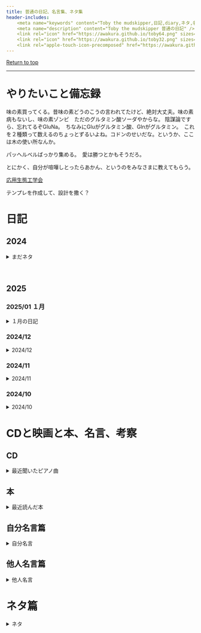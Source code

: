 ```yaml
---
title: 普通の日記、名言集、ネタ集
header-includes:
	<meta name="keywords" content="Toby the mudskipper,日記,diary,ネタ,名言集" />
	<meta name="description" content="Toby the mudskipper 普通の日記" />
	<link rel="icon" href="https://awakura.github.io/toby64.png" sizes="64x64" type="image/png" /> 
	<link rel="icon" href="https://awakura.github.io/toby32.png" sizes="32x32" type="image/png" />  
	<link rel="apple-touch-icon-precomposed" href="https://awakura.github.io/toby150.png" />
---
```


[Return to top](https://awakura.github.io/)

___

# やりたいこと備忘録

味の素買ってくる。昔味の素どうのこうの言われてたけど、絶対大丈夫。味の素病もないし、味の素ゾンビ　ただのグルタミン酸ソーダやからな。
陰謀論ですら、忘れてるぞGluNa。　ちなみにGluがグルタミン酸、Glnがグルタミン。　これを２種類って数えるのちょっとずるいよね。コドンのせいだな。というか、ここは木の使い所なんか。

パッヘルベルばっかり集める。　愛は勝つとかもそうだろ。

とにかく、自分が喧嘩しとったらあかん、というのをみなさまに教えてもらう。


[応用生態工学会](https://www.ecesj.com/index.html)

テンプレを作成して、設計を撒く？



# 日記

## 2024

<details>
<summary>まだネタ</summary>
<pre>
僕が知ってる曲で、一番マニアックな推しは、サイゴン陥落を祝う歌やな！　国鉄でサイゴン着く前に車内でかかる曲。　要所要所の分数コードが結構ハマる。　https://youtu.be/oX4z42aNVTM?t=213 


上位捕食者は飼いやすい説

キムワイプ買ってみた。そこらへんのホームセンターで売っててびっくりした

味の素買いたい

AdobePremier


「糖質ゼロの次は、罪悪感がゼロの酒、を作ると儲かるきっと」
飲むと罪悪感はゼロになるので、飲む前、シラフの時の罪悪感ね。

ひっさびさにカキフライ家で作ったら、天地ひっくり返るくらい美味かった。　生牡蠣よりも、ちょっとだけ熱を入れた牡蠣が一番うまい派を信奉しています。　異論は認める。　でも、ある日生牡蠣派の奉行に呼び出されても、カキフライ踏み絵は出来ない。
突然、牛ユッケ禁止的な、お節介な法律が出来ても、　隠れカキシタンとして生きていきます。


この最近よく立ってる変な吊り橋なんなんだろうと思ったら、

Prestressed Concrete っていう、コンクリートに引っ張り応力をかけて強度を増して軽量にするための紐であって、支えていうわけではないらしい。紛らわしい。
なんていうんだっけ、エグゾーストブリッジ？エクスターナルブリッジ？
エターナルブリッジ？エクスガリバーブリッジ？　ほんまに思い出せん。

エクストラドーズド橋か。　なんか、やばい薬打ってそうな名前っすね。
ラーメン橋より物議を醸しそう。ラーメン橋は、主桁・橋脚・橋台が一体となっている橋らしいです。ラーメンは、ドイツ語で骨組みを意味するらしい。日本では豚骨を意味するから†似たようなものか。（魚の骨、鶏ガラんの場合もあり）


まあこんな平たい貼り方、吊り橋で実現しようとすると、角度的に応力がかかりすぎて無理っすよね。

<img src="https://commons.wikimedia.org/wiki/File:Tokunoyamahattoku_Bridge-1.jpg#/media/%E3%83%95%E3%82%A1%E3%82%A4%E3%83%AB:Tokunoyamahattoku_Bridge-1.jpg">

吊り橋は基本鋼鉄らしい。


紛らわしいタコの話


バランス、ファイバー、

新米うま過ぎ、味つき過ぎ。
そして、こんな素朴な味がどうして月を経るごとに劣化するのか、この時ばかりは時の過ぎゆくを恨む

新米や　なんで３月後　普通米
しづごころなく　味の散るらむ

いつまでも新米にしておく方法ないのか
それから後から新米になる品種ないのか

この時ばかりは時の過ぎゆくを恨む



嬉しい気持ちを何にするか。

放課後の音楽室みたいなのを作る。

曲目、練習中かどうか、次の完成度
みんなで何を目指すか

ページ作るか、人呼ぶか。
　ページ作るか　鍵アカウントでやるか。
　　どれオープンにするか。

とにかく止まったらあかんモードで練習する。

　当たりが出る、幸運を待っている気がするのですよ。
ピアニストたちですら、歴史的名演は、ガチャ確率の高いガチャ

酒飲むかいで弾く。

　伴奏にピアニカで行こうか


俺にはセンスがないので、
とりあえず作ってみて有識者に突っ込まれて品質を上げていくという、謎のプロセスが必要なのです。

すげー良いタイトルに惹かれて本を借りれば、見たことある表紙で、よくよく考えたら家にあることに気づくダメ人間。

○人口飽和：「人口支持力」（食糧資源を最大限に利用した場合の人口）は860～1000万と試算される（ハッサンの研究）→これをもとにすると、地球上の総人口は500万～800万と推計され、地球全体の陸地の１㎢あたりの平均人口密度は0.04～0.06人。狩猟採集民アボリジニの17世紀末の人口は30万人と推定され、人口支持力に近づいていたとされる（平均人口密度は0.04人）。つまり、狩猟採集民としての生活は人口飽和に直面していたと推測できる。（大塚2015：76-84）


アリウス派、カタリ派、アルビジョワ派、アタナシウス派

メロンソーダ

色、味、炭酸の三位一体
人工甘味料・

本物のメロンを使っているのは、異端。どっちかという、こっちがメロンを騙っているカタリ派（ニケーア公会議で異端）
だが、我々メロンソーダ教は、この騙り派を正統とする。

紫のメロンソーダは、異端とされた。
　公会議
世界各地のメロンソーダを認定していく。


レーザー美容整形

みかんを箱で買ったん初めてや。大人の階段一歩登った。
慌てて、みんなでそこの方のブヨブヨになってるのを食べて、今のところ一つも損失は出ていない。
ありがとう鹿島市。
干潟交流館も大好きだ。



秋田の酒　出羽鶴　飲んだ。　そうか、秋田やから出羽鶴か。
最上でかすぎ、出羽デカすぎ。メルカトル図法のせい？実は沖縄より小さい？

白河の　清き流れに　魚住まず　濁れる田沼　今は恋しき

山梨県の長崎知事

フランスのオランド大統領

海外対応部署で、全員英語バリバリ分かる人たちでカラオケ行くなら英語で歌っても浮かない仮説。違うん？そういう問題じゃない？
ピンク・フロイド歌っても、はみごにならない部署に行きたい。
マネーッ！

フランスのカラオケで日本語の歌を歌ったら白けるん？

刺胞細胞がエリアとか塩分によって育ち方違うんですかね。日本海側で刺されると後クラゲ？は３０年たっても赤い点がくっきり残ってます。数十分めちゃ痛くて、陸地に上がってました。対して、太平洋岸で刺されても、「うわ痛ってー」くらいで済んでしまいます。大平洋恵まれてるなーとよく感じます。

これ本当そうなんですけど、子供の頃日本海側で刺されたクラゲ？は３０年たっても赤い点がくっきり残ってます。数十分めちゃ痛くて、陸地に上がってました。対して、太平洋岸で刺されても、「うわ痛ってー」くらいで済んでしまいます。大平洋恵まれてるなーとよく感じます


ウクライナで戦争しているし、
戦車の本借りてみた。

電子誰何（味方識別システム）

フランスの最新鋭戦車が「ルクレール」っていう名前らしいけど、伝わってくる鍋感がすごい。
・戦術核兵器って、米ソ軍の核軍縮協定では威力の大小は考慮しないそうだ。射程５００km以下なら戦術核兵器らしい。
　戦術っていうくらいだから、威力は小さいんだと思ってた。
・劣化ウランの比重は、鉄の２.５倍、鉛の１.７倍らしい。劣化ウラン弾による健康被害が、湾岸戦争症候群と言って疑われているらしい。
・戦車の弾は高いらしい。国防費で恵まれた米軍ですら、訓練でバカスカ消費できるほど安くないらしく、砲手が復唱で「うて、ドーン！」などと叫んで空砲すら使わんらしい。ちょっと稲中っぽい。
・戦車もオートマらしい。　原付みたいなCVTや、DCT（二重クラッチ変則）が使われているそうだ。
・１Cd　１カンデラ　は蝋燭一本分の光らしい。家だと３２０とかだから、贅沢な時代
・SWE女性の平均身長１６８cm



国立天文台

湖は国有地？海岸と同じく？
と思って調べてみたら、結構難しかった。　本栖湖とか、一部所属不明を除けば、都道府県・市のものだったりすることがほとんどで、
意外と国有ではないそうだ。ただ、大きな湖について、個人所有はほとんどない模様。

https://cdn-ak.f.st-hatena.com/images/fotolife/a/awaq/20241209/20241209001726.png

https://www.mlit.go.jp/common/001205419.pdf
P.4 表0−2に、所属不明、所属未定の場所が列挙していて
風蓮湖　サロベツ湖


ピアノの椅子

ハイパーインフレネタ
グアテマラ

Nuro ２０２５・2/21なの？

ワークマンつなぎ

サンライズの座席の向き

11−１８


ルフトハンザ名前カッコよすぎ問題




大名に武士として登用されるレベル

２次元ポケットしか持ってないので、整理できない。

トビハゼ、泥干潟がないと生きられない可哀想。
って思ってたけど、トビハゼからしたら人間の方が「あいつら陸地がないと生きられない可哀想。俺たちは陸でも海でも大丈夫やけど」
と思っているかもしれない。
シアノバクテリアからすると、酸素がないと生きられない奴ら、とばかにされているのかもしれない。

人のこと可哀想って心配するのか、なんて言うのも

本当にどう対応するか


哀れみのようなもの、っていうのは本当におせっかいなのかもしれない。



三途の川をAcheronって訳した人すごい。　ステュクス側　冥界の老渡し守カロンが漕ぐ船に乗って死者の魂が　Hades



生成AI




「2度焼いたパン」の意味を持つビスケットを、もっと水分を減らしたりして保存に適した形に作り上げたものを「乾パン」つまり乾いたパンという名前にしたようです。

その後、糖分を補う目的で白い金米糖をカンパンと一緒に入れ、シベリアの極寒地でテストを行ないましたが、白い金米糖は氷を連想するということで不評を買いました。そこで、白を除き、黄、青、ピンク、紫、緑の５色の金米糖を採用しテストした結果、大好評を得たのです。
岡本かの子は新聞にこの試みを絶賛した随筆を載せています。

乾飯とかも、考えたやつ偉大やよな。
わざわざ炊いて柔らかくしたのに、それをまた乾燥させようだなんて、


「オイルフィルター交換は男の娯楽」
確かに、と思った。
器具だけ借りれたりしねえかなあ。いい六角が無さそう。
交換面倒くせえと思ってたら、
子供の保険証をマイナンバーカードに切り替えるのは地獄なのに、オイルフィルター交換が楽しいのなんで。

逆に、

マイナンバーカードの造らされている感を娯楽にできる人が最強。
　作って送ってこいや。なんで俺が行かなあかんねん。全員に配るんやろ？　同意なんていらんやろ？

子供があれ変えていた

フィルター交換

Hello Sofmap Worldをどこまで結婚式の曲みたいにピアノアレンジできるか


毎年思うのですが、日記書いてないと、何やったか思い出せない。そして日記を書いても、ハイライトしてないと、後で読み返す時間がない。　ビデオは撮る暇あっても見る暇なし！

リマインダー整理してた。
隠れキリシタンの里、　ザビエルの　神戸にあるらしい。
ラッコ見れた。めちゃ可愛い。５時間くらいいた気がする。ショーを見るため。
ぐるぐる回ればいい。

キューピー３分間クッキング、放送時間１０分やんけ
説明なげえな、と思って　ゼッテー３分じゃないな、と
美味そうだったのでしばらく見てたんやけど、

みんないつか滅ぶ運命を感じて寂しいから、目の前のことにこだわろうとしているのかもしれない。


干支は中国内陸部で発明されたんだろうな。
魚でてこねぇしな。
それか、作ろうとした人の「魚つっても内陸部の人わかんねえだろうしなあ」という優しさ？

Emacsの自動保存ファイルの#のせいで、Jenkinsが止まっているのを判明。
最近IT素人なのに見つけられた自分を褒めてあげたい。


大学無償化の話があったけどさ、無償化して老人が押しかけて困るのは、人手が足りているとこだけやな。
理系であれば人足りない研究室がいっぱいあって、
そこにフリーの労働力きたら科学技術が
孫とかに「おじいちゃんはこんな事してるんやでー」と伝えて、理系志望微増とかに寄与するかもしれん。
高専の優秀な奴らに負けてられへんからな！
目分量で0.1mg測ってた時代が懐かしい。実験下手やったなー、僕。ノートも下手やった。

ヤマトカワゴカイすっげえ緑になってビビるよ。
もう、宇宙から侵略に来た度No.１だよ。


変なハゼ展
https://wakayamashimpo.co.jp/2024/06/20240619_125129.html
池辺浩子
和歌山県　環境学習アドバイザー
遠藤周太 葛西臨海水族園
トビハゼ保全施設連絡会

小林一三　は実業家の家に生まれたが、父親母親に死なれて若くして孤児になった。
あの時代、一番最初に核家族かに気づいた男
直系家族型じゃない
単身者の
　命令しない、　楽しくてトクさせたら自然にお客が来る。　お客様目線
　積み上げるシミュレーションじゃなくてゴールから作っている。

他kの魚も、どれくらい体表変わるんやろうか。

今年は、ミミズハゼ展

トビハゼ熱が結構上がって、
突然トビハゼサイトをGitHub上に作り始めた。
mdをあげると、Gennkins君が

ミミズハぜ展をやっている学生さんを見て、
また気分がもりあがった。
同定もすごい、
そもそも、本体自体が老眼ではもう見えない大きさだ。
どうやって捕まえているんだ。
それをカメラ尾鰭背鰭見て同定する。

マークシートに行いりょうよ　それで画像解析しようよ見やすいマークシートの時代。
　マークシートじゃなくていいんじゃない？　全部黒で塗りつぶされている？


日本だけすごい

あれはすごい。

ヨシノボリ展も、大変たくさん
真上から見ると限りなくSINEとかで遺伝距離を測ってみると、意外と


職場の後輩に、FC Switch設定できますよ、って自慢される夢からスタートしました。


ユビナガニホンヤドカリが、川の中でめちゃ元気だった。　めっちゃ、ホソウミニナいじめてるところだった。　東京とはいえ、10度だぞ

科学は、個人性を削ぎ落とした究極のゴシップだと思うんですよ。「１＋１は２らしいよ」
「敢えて虚数を定義すると、めっちゃ便利らしいよ」
「時々地面が揺れるのは、地球内でマントルが流動してるかららしいよ」
全てのゴシップは、一見嫉みに見えたとしても、大抵なんらか役に立つ。


CtrlとCAPS入れ替わったキーボードってどれも高い。そういやMACはCtrlが押しやすいとこについてるから、MAC用のやつ買えばいいやん！　って思ったら、なぜかMAC用外付けはWin兼用ばかりでCtrlは左下だわ、CmdとOptionは入れ替わってるわで死にそうになってます。

シマヘタナリと辻仁成がに過ぎている

50μmの海面ミクロ層で、水圏と分かれている。
ほとんどの生命は1000m、
海は結構どこまでも住んでいる。
太平洋は平均3940m、
大陸棚　傾斜角　0.5度、平均幅78km、　　そこから先は4度。
深海平原、平均約4000mが広がっている、全海洋底の76%を占めているらしい。

中央海嶺　全ての太洋に広がっている。数千メートル、地球上の８割の火山活動。
海山、　山腹山頂には懸濁物食の動物が密集し、深海底とも異なる特殊な生態系、生産性が高い。
　山頂部が平坦になったものをギヨーと呼ぶ。　侵食を受けた後沈降。

熱水噴出孔　200−400度、　高圧、塩分、重金属。
嫌気性の生物が生息。　海域差は、どこも
　光の届かないこの海底では
二酸化炭素から化学合成し、熱帯雨林にも匹敵するような生態系

海台　頂上が

海台　海底龍吉系。断層の沈降、　男装のちん
大和堆

海流、密度差
　深層流は秒速数mm、数cm、といった流れ　C14で測って、大体2000年かけて

日本の海流
　黒潮　2m/s　
　黒潮は南方の海水にはプランクトンが少なく水が澄んでいるため、入社した太陽光は海水に吸収され黒ずんで見える。

　日本うなぎだと、黒潮に乗って、日本沿岸までやってきたりする。

水圧
　深海魚の中には、高圧下でも収縮しない油を溜めているもの。タンパク質が変質し、働きにくい酵素があるので、特殊な酵素を使っていたりする

光
　日射の５０％は赤外線、表層数メートルまで届く。
　赤色光１０mで１％まで減衰。波長の長い順に吸収される。　　可視光、せいぜい届くのは150−２００m　150mで1%程度。青か緑。
１５０mは補償深度でもあるが、条件、懸濁物質の多寡などにより結構変わる。浮遊生物。
黒潮や熱帯はプランクトンが少ないらしい。　中緯度帯の方が多いらしい
　１mで、赤外線の９８％が吸収される。

水温
　海水が温まる要因。熱収支は、120kCal / cm2 年。
　地熱40k、破砕（波飛沫）4、海水中化学反応、　太陽のエネルギー

　陸地50度、−94度。　二酸化炭素どうするねん。　-78.46ど
　海水は、火山付近など特別な場所を除いて、アツいところでも30度　　今回それに近なった。　ー2度で氷に。
海洋全体のほとんどは4度より低い水　６００m以下。

中緯度で、２００mまでが、10−16度、低緯度で２００mまでが20度超程度

基本的に変温動物が多い、水温の低い極地の海などでは、生物の成長は遅く、繁殖頻度も少なく、寿命も長い。栄養塩も多いため、多くの藻類が生息している。
大気中20度で１lあたり210mlのサンドだが、海水には１リットルあたり5.4mlほどしか含まれていない。

塩分。　地球上の海水の平均塩分量は34.7パーミル　　パーミル、％とややこしすぎ。
　
あ

素敵な発想！　ただ、カニは年をとっても脱皮が必要で、脱皮時結構死ぬんです。多分結構大変なんだと思います。そういえば私自身も年をとって、チビTを着るのも脱ぐのも辛くなりました。　脱皮できる自信がないです、ははは！

寒冷地向けのウェットスーツってアザラシとかからヒントを得たんかな。
極地の4度の海で、自由に動き回ってられるアザラシまじですごい。

　　水の振動吸収が赤、　青が散乱されやすい。

多毛類　いると、めっちゃ水綺麗になる。


そういや、ヤクーツクくらい寒いと、二酸化炭素が液化して水溜まりになってんじゃないの、だとしたら（寒いけど）胸アツだなと思って調べ始めた。

二酸化炭素の沸点は−78度、
なんとなく−40度と覚えていたのは気のせいだったか

二酸化炭素の沸点は−78度、なぜか融点−57度と、融点の方が高い文献が散見されるので、相状態図見てみたら三重点が５.２気圧のところにあった。
通常の１気圧だと昇華するの忘れてた。昇華して液体にならないから、食べ物冷やすのに使ってるんだった。すっかり忘れてた。
しかし三重点が５.２気圧にあるとかすごいな。

水は０.００６気圧
酸素は、０.００１気圧
ネオンとアルゴンが０.４気圧と０.７気圧

He 1.4Kとからしい。どうやって冷やすんや。AKIRAばりに大変そう。

と思ったら、大阪市立大学がめちゃ（現　大阪公立大学）の解説が詳しかった。
すごい研究も強いらしい。
https://www.sci.osaka-cu.ac.jp/phys/ult/invitation/cryo/dr.html

1k物理減圧じゃなくて、磁場減少で温度下げるそうだ。
https://www.sci.osaka-cu.ac.jp/phys/ult/invitation/cryo/demag.html

お値段高いんだろうなあ、と思ってみたけど
５０M¥から１００M¥くらいらしい。意外と

https://www.aist.go.jp/aist_j/procure/supplyinfo/pub/detail/7YOQ5DVE
https://www.jetro.go.jp/gov_procurement/national/articles/246972/2022090100760061.html

市立大この先生の話
https://www.jstage.jst.go.jp/article/jcsj/54/5/54_392/_pdf

めちゃおもろい

・普通のおっさんぽかった
・「まだわかってない」と言うキーワードが連発
・飲み会で面白いアイデアが出てくる。


話がそれた。

南極の気象　1月の最低気温は−10度くらいらしい。ヤクーツクより20度も暖かい。想定違いだ。南極今は夏だもんな。こんな暖かいんだ。
最高気温4度らしい。　旭川よりあったかいんじゃないの？
https://www.data.jma.go.jp/antarctic/ant202301.html

亜硫酸ガスは

平成明朝体

ゼロイチ思考
　意味ある、意味ない
　　意味ない。
　　　努力しない、他人を馬鹿にしやすい。


蟹は脱皮時結構死ぬ。

生態学　ベーシックマスター　南 佳典／共編　オーム社

生態学の本見てたら思ったんですけど、
日本企業はやっぱ極相構成種が向いているのでそれを目指すべきだと思うんですよ。Climax Species。
遷移後期種とも言うらしいです。later species。
植物で言うなら隠樹、非常に明るい環境でもそれほど高い光合成速度を達成できない代わりに光補償点が低く、比較的暗い環境でも十分な光合成が行える。
もうちょっと広い用語で言うとK戦略種と言うらしい。
成長や繁殖が遅い代わりに長寿命で、手指の分散性は低いが、大きく、エネルギーの高い種子を生産する。

はやく暖かく
なんねーかなー

キャッツアイの演劇なるものがあって、高島礼子　６０　藤原のりか　５３　剛力彩芽　というキャスティング。
見に行った人　５０らしい。　年齢だけ見ると老老介護みたいになっているが、みんなスタイル維持してて凄かったらしい。


江戸川河川事務所の　トビハゼ保護活動
平成4年　トビハゼ護岸

https://www.ktr.mlit.go.jp/edogawa/edogawa00281.html

ペーパー

江戸川放水路トビハゼ人工干潟の１０年
http://library.jsce.or.jp/jsce/open/00011/2002/18-0007.pdf

柵瀬伸夫　　さくらい博士
金子謙一
坂本
海洋開発論文集

イソギンチャク飼ってみて一番衝撃的だったのは、結構彼らは移動すること。　別に幼生とかじゃなくて、成体が移動する。　歩いてきたヤドカリとかにくっついたりして移動するなど、結構移動が好き。


連れションは、防衛のためなんじゃない？

無理して、R戦略種になる必要はない。問題はITとか、全然K戦略種が育ってない分野やろうな。

Newtonn　

4600 Mya
4500 Mya
4000 Mya life cn
2700 Mya 7
2400-2200 Ozone
2100 Mya
700 Mya
600-500 Mya
250 Mya
120 Mya
66 Mya

コイ
イヌ・ウマ・ヒト　ヘモグロビンのアルファさアミノ酸配列の比較。八目鰻類はアルファ鎖とベータ鎖持ってないようだ。
「生物進化」を考えるる　木村資生

α鎖とβ鎖は分子時計的な考え方ができる。
コイと人は４００Mya
ワニとは３００Mya
ウマと１００Mya

１０００Mya　菌類、植物の分化
1000−900　多細胞生物関連の遺伝子が爆発的に誕生。
900　カイメン動物。　組織や機関がなさそう
540　カンブリア爆発。脊椎動物の祖先もこの時期位に誕生。
500　脊椎動物の爆手発的な誕生。

0.01 Mya マンモス絶滅

　「戦争」の終わらせ方　原田 敬一／著　新日本出版社

２つの大戦処理でも、言葉では「民族自決、無賠償、無併合」と言いつつ実際は信託統治等言葉を変えた植民地政策の継続や併合が続いた。美しい言葉を武器として譲歩を迫りつつ、自身の権益は昔ながらの確保を狙うので、欧米外交には気をつけなければいけない。ものづくりでもよく感じることがある。


似ているのに全然違うの不思議よね、遺伝子



5−7 Mya　人とチンパンジーの分岐


アールビバンはなんで、ラッセンとか天野さんとか、俺の好きなもんを食い荒らしていくんや。ファンがやりにくい。

石松先生

ミミズハぜ


人間の腸内細菌の重さ、2kg、40T個 = 4.0x10^13。 1gあたり 2.0 x10^10。
魚類の腸内細菌の重さは、10^9 - 10^11 cells / g。

https://www.jstage.jst.go.jp/article/aquaculturesci/70/4/70_305/_article/-char/ja

そういや藻類を食べる魚類がいるけど、β結合を分解できないやろうから、牛さんみたいに腸内細菌飼ってるんやろうか。
と調べたら、トビハゼの盟友我らがOxudercinae亜科に属す「ヨダレカケ」の論文がありました。
https://jambio.jp/topics-news/20220317_shimane/

腸内細菌をうまく利用して、藻類から効率よくエネルギーを得ているそうです。
ヨダレカケ草食なんですね。水中によくいるから、知らなかった。

腸内細菌、風呂とかでも移るから
https://www.jstage.jst.go.jp/article/aquaculturesci/70/4/70_305/_pdf/-char/ja


ピアニストは
ShowBizでもあって大変なんじゃなかろうか。
SNSの時代になって、チャンスが生まれると同時に自己責任になる。
スタンダードには余計なことが増えるし、異端児には、にっちにはチャンスが増える。
迎合的にならなければいけない。

うまい人いっぱいいるから見目麗しい人に
　本人もその戦略ならいいが、そうでない人もいるだろう。


ガサガサのプロフェッショナルがいっぱいいるから
　負けずにと　しんどい
　裾野を支える


15km/s 4.16m/s
42km/s 11.6m/s

10sec 0.7m/s2 0.1g

4.16m/s 8.6kJ
3.4m/s 5.8kJ
 2.8kW　３００V暗いらしいので１０A

１馬力７００W
リーフ１６０kw　200ps暗い？

プリウス



原子力　燃料費　1.5円　2.7円　ほぼほぼ国内技術で今賄えている。

石炭火力　8.5円
LNG火力 10.8円
風力　海外　12.1円中、原料費30%程度として３.六円
地熱　資本費　5.8円のうち、半分程度資材
一般水力　１０％暗い　0.8円
石油火力　21.7円
太陽光　17.9円


トビハゼやカニがずーっと妻妻しているのを見ると
　グルメ番組と、ローカル街歩きなの納得がいく


系統樹でもジャンプするトビハゼ

威嚇
　戦闘機が境界線飛んでやってくる
　あれは大事
こっち来ないでよー　という依頼なんだと思う。

引きこもっている理由
　やっぱ危ないからね。　妻妻しているか、隠れている

引きこもっているけど、たまにアウトドアをしたくなる理由
　カニー　引きこもってるのに、甲羅干しというか、どう見ても日光浴してる時があるのよね、
　きっとそれよね


2/1 Sat 1700- JAXA 打ち上げ
2/8 Sat エチゴビール
2/9 Sun 1330- オイカワ丸さん、葛西水族園　講演
2/15 Sat1300- 公開シンポジウム「動物科学の最前線：めくるめく多様性を科学する(3)」 Zoom
2/18 Tue 魚ビジネスEXPO 三田 札の辻


お菓子の絶滅危惧

応用生態工学会　新潟９月
魚類学会　海洋大　１１月

ほぼ毎日トビハゼ動画を作ってますので、よかったらご覧くださいませ。


EVの回生ブレーキの回収率ってどうなってるんやろうと思い調べてみました。
論文[通常走行状態における電気自動車の走行抵抗計測の評価](https://www.jstage.jst.go.jp/article/jsmetld/2016.25/0/2016.25_1125/_pdf)にあった下図参照すると、時速42kmからの減速の場合、時速15kmまでは回生しているようでした。
重量1tなので、時速42km時66kJ、15km時8.5kJ。回収したエネルギーが35kJくらいなので、53%回収でしょうか。　ちょうどエコカー24km/リットルに対しハイブリッド40km/l 40/24=1.6の0.6に相当していると言えるのかもしれません。
（回生されたエネルギーを、再度モーターにかけるときのエネルギー変換効率が入ってないですが）

<img src="https://pbs.twimg.com/media/GiMfVqjaoAAczyb?format=jpg&name=large">

会の名前、ピアノ同好会トビー

利用者カード　ない　

■利用者名　　　：ピアノ同好会トビー　様
■予約番号　　　：2024103192
■利用日　　　　：2025/02/02(日)
■利用時間　　　：13:00-17:00
■利用施設　　　：男女平等参画センター
■利用場所　　　：学習室Ａ

田町駅から歩いて10分くらいです。　港区男女平等参画センター　リーブラ
場所
https://www.minatolibra.jp/access/
（実は僕も、同じ建屋の港区役所はよくいくんですが、建物ががっちゃんこしてて、リーブラどこあるのかよくわかってないw）
リーブラ入って、２Fに上がれば、目指す学習室Aがあるはずです。

飲食は可、だけどゴミ箱なし。
飲酒及び酒気帯びは禁止


https://www.minatolibra.jp/access/





大体一緒くらいね。


3 6M 9G 12T


全く根拠はなくて予想なのですが、底生魚のように水底付近で泳ぐ魚ですと、胸ビレの軟条が開いて大きい羽のようになっていると、飛行機のように上下の移動がしやすくなって、より水底に近いところを安定して泳ぐこととができ、大きい魚から逃げやすい、というメリットがあると予想してます。


ピアノ練習会、下記日程で場所抑えました。
参加可能か1/10くらいまでに、調整さんにご連絡いただければと思います。

場所：男女共同参画センター　田町から歩いて10分くらい
ピアノ：アップライト　不明
日時：
　1/17 金曜日 1730-2130　
　2/2 日曜日 1300-1700

途中入り、途中抜け可能。もちろん雑談OK。中での飲酒不可の模様。
演奏する人30分 500円くらいで設定しようかなと思ってます。見る人無料。
日曜は軽くどっかでお茶でもしますか

1/18 よそのピアノ練習会見てこようかと思います。どんな運用してるのかなあ、と思って。

バイクが急に速度出なくなりました。ネットみたところ、オイルの入れ過ぎのようでしたので、シャンプー入れのポンプヘッドを使って、オイル過剰部を取り出したら、めちゃ調子が良くなりました。嬉し過ぎて、調子に乗ってほぼ全裸でレインボーブリッジを往復しました。寒かったです。


マングローブの構成種として挙げられた種が、メヒルギ、オヒルギ、ヤエヤマヒルギ、ヒルギダマシ、ヒルギモドキと、ヒルギだらけであった。
特に、ヒルギダマシとヒルギモドキ、の微妙なネーミングの違いが気になるべ。

カミオカンデみたいな。TRONみたいにこけてもいいんだ。iPSとかに初動でもっと金落として欲しかった。国民けしかけてS＆P買わすのは割と面白い試作

</pre>
</details>


　
## 2025


### 2025/01 １月
<details>
<summary>１月の日記</summary>
<pre>



1/2

家に一人なので、便所掃除をする。

1/1

ひっさびさにピアノ弾いたら、すごいぐわんぐわんいう音しか出なくてしょんぼりした。
おせちうまい。おせち食べたので、トビハゼの面倒を見に先に家に帰る。

</pre>
</details>


### 2024/12

<details>
<summary>2024/12</summary>
<pre>

12/31


紅白。能登半島、限りなく、津軽海峡やった。
息で曇る窓のガラス拭いてみたけど、やっぱ津軽海峡やった。

12/30

夕方、故郷に向けて出発し、高校時代の同期と飲んだあと、実家に戻る。

12/29

4stのオイルを足しすぎたらしく、ゲートブリッジのあたりで、時速が４０km以上にならなくなってめっちゃ焦った。
もうダメかと思ったけど、家にたどり着いた。
とりあえずオイルを減らさなければならないが、準備までしきれなかった。


12/28

息子にライプニッツの公式の話をする。


12/22

人生で初めて4stのオイルを足して、飛行機見に行った。
じょうご要るなあ。
と思ったけど、前も４st車に乗ってた。

誕生日ケーキ食べてた。

12/20

全領域異常解決室をちょっとだけみた。小日向くんとユースケくんが出てきたので「踊る大捜査線　天岩戸を封鎖せよ」と言う副題を勝手ながらつけさせて頂きたいと思います。

12/19

娘のマイナンバーカード取りに行った。
買ったスクーターで初めて二人乗りした。雪が降った日らしくて、大変寒かった。

12/18

息子が一人でマイナンバーカード取りに行っていた。もうそんな年なんだなあ。

12/17

友人の1/16倍速のスロー動画に、ゴッドファーザーのテーマつけた動画作って遊んでた。
スローにゴッドファーザーつけたら、なんでもゴッドファーザーになるかな、と思ってたけど、笑顔が素敵すぎて、
一部ゴッドファーザーにならなかった。

12/16

バルスがキーワードとして短すぎる問題やけど、ハードウェア認証してるんやったらあれくらい短くてもいい気がしてきた。
ただ、-fついていない時は、本当に破壊しますか？[y/n]くらいは聞いてくれた方がいいかもしれない。


12/14

昔の職場の若い人たちとちゃんこ食べた。めちゃ美味い。みんな元気で面白くて嬉しい。
巴潟、塩味。
ツミレも、大根おろしも、めちゃ凝った味やった。
若い人行きつけの飲み屋で２次会。すごいアットホームやった。

近所の公園で、地衣類の写真を撮ってみた。22倍の拡大写真を撮ってみると可愛い。ひらがなで可愛く「ちい類」と呼びたい。


12/13

マイナンバーカードの造らされている感を娯楽にできる人が最強。


12/9

ナイロンタオルでゴシゴシ洗いすぎて背が低くなってきた（老化）

そうか、推しがいなくなるってのは、サービス終了みたいなものか。そんなことないか。

12/8
超甘いチョコって、ニキビになりにくいよね。そういう理由で外国のチョコは甘いのか.

「電子SUICAって、SUICAは電子だろ」と思ってたら、SUICAじゃなくて「誰何」らしい。　戦車などが同志撃ちしないように、相手が味方かどうか識別してくれるんだそうだ。携帯のBTにもそういう機能があったらいいのに。例えば通りすがりに「いい友達に慣れそう」「めっちゃ趣味が合う」「ピアノのレベルが同じ」とか教えてくれたらいいねん。


12/7
　トビーの泥取りに。　8度13度で、干潮15:50。　14時くらいに出かけたけど、帰りは真っ暗。
少し川の掃除をした。
こんな寒いのに体長1cm程度の透明な稚魚が山ほどいて、驚いた。なんの稚魚なんだろ。
先月後半から川の水が透明だ。温度が低くて生き物がいない。
藻類は10度前後だと育ちやすいというけど、透明度は高い。
透明度が低くなるのは藻類ではなく、他生物のせいということなんだろうか？

あれ出した。クリスマスツリー。
ツリーはピカピカして可愛い。
ツリーは門松相当なので、正月明けまでは飾っていても良いもの。
家族に片付けろと言われるのに抵抗して、今年はいつまで出せるだろうか？


12/6
娘が試験帰りに、お友達とミスド寄って帰ってきたそうだ。
買い食いは禁止されているが、お昼ご飯という体裁なので問題ないとのこと。
青春。
僕らはイカ焼き食ってたなあ。
息子は、カレーライス特盛り（３人前）を食べたらしい。
こちらも青春すぎる。


12/5
鳥展見に行った。2,100円。ちょっと高い。
遺伝情報に係る鳥関連の最新情報ということでしたが、始祖鳥あたりのUpdateとハヤブサインコネタくらいで、あとは秘蔵の鳥剥製が沢山鎮座している会でした。遺伝関係は興味あるんですが、鳥自体にはそんなに興味がないので、
魚類は、トビウオとシロフクロウに捕まってる何かくらいしかいませんでした。
年休とっていたので、おばさんばっかりでした。　おばさん８、お姉さん１、おっさん１（おっさんはソロしかいない）　という感じでした。
貝類展も行ったよ。

剥製とかものが展示されているのもすごいんだけど、
知識の展示とでもいうべきキャプションの方が好きだ。
かといって、本で文字だけ読んでても頭に入ってこない


その後、よくKAKAKU.comで見る、GIGAさんに店頭販売してもらいに行く。
ザ・卸しという感じの店舗で、商品の積み下ろしと発送をひたすら主に実施されているようでした。
先にお電話して、取り置いて頂いたお礼を

御徒町の東側の街は、写真になる感じの風景で好きだ。２階建ての家がびっしりと、碁盤の目状の広い道路で区切られてどこまでも続いている。
ちょっと写真を撮るとどっちから歩いてきたのか分からなくなる。
方向は太陽だけが頼り。

12/4
息子の要望で再購入したプロテインが届く。　楽譜用に強そうなブッククリップ？を購入。

12/3
トビハゼと昼ごはんを分け分けするため、貝ひもを買って帰って昼飯にする。

12/2
とりあえず「バウハウス」か「安藤忠雄」って言っておけば間違いない、ということを生成AIも学んでいてすごい

12/1
バグベアって、Bearとあるけど熊やなくて実はゴブリンの亜種やねんて。Walesの伝承だそう。　なんかのゲームで見た時はめっちゃ熊やったぞ。　NHKの大王イカ見てると、クラーケン伝説って生まれるべくして生まれた感じ。マイクラのウォーデンは、北欧神話の最高神オーディンのことらしい


</pre>
</details>



### 2024/11

<details>
<summary>2024/11</summary>
<pre>

11/29

ペルーとボリビアとチリで、今は内陸国のボリビアの太平洋沿岸地域を巡って「太平洋戦争」があったらしい。
Guerra Del Pacifico。スペイン語は詳しくないけど、明らかに太平洋の戦い、って書いてある。
そんなに海戦メインではなかったけど、高地が多い南米西岸だから兵站の関係で制海権が非常に効いたらしい。
そう考えると、真珠湾奇襲に端を発する太平洋戦争はある意味第二次太平洋戦争だったのかもしれない。

[Guerra Del Pacifico](https://ja.wikipedia.org/wiki/%E5%A4%AA%E5%B9%B3%E6%B4%8B%E6%88%A6%E4%BA%89_(1879%E5%B9%B4-1884%E5%B9%B4))



11/28

[マーティ・フリードマン、なぜあらゆるタイプの日本人にメタルやギター主体の音楽が受け入れられるのか、なぜアメリカではそうはならないのか語る](https://amass.jp/179499/)

マーティ・フリードマンが、欧米のロックミュージックが日本で受け入れられやすかった仮説として
「三味線などアタックノイズの多い音楽に日本人が慣れていた」を挙げているけど、僕は可能性高くないと思うな。
若い人が三味線聞く機会は当時はあんまりいなかったと思う、今でこそ津軽三味線とか三線とか見直されているけど。

僕の予想だと下記要素の方がでかいと思うな。

英語：反体制的な歌詞が、聞く人を選ぶ。

日本語：歌詞はあまり意識していない（聞き取れないし）ので聞く人は選ばない。米国から来たものは良いもの、のバイアスが強くかかっている最後の年代と、ロックミュージックの興隆時代が重なった１９７０ー１９９０年代。


11/27

Amazonでカール八百円で売られていて、大井川と木曽三川を今恨んでいるところ。


11/24

Giletteから、ふるさと納税で貝印の髭剃りに浮気したんだけど、全然きれなくてGilletteに戻ってきました。
僕が無精なのもでかいのだと思うので、貝印さんは悪くないと思うのですが、
貝印の４枚羽だと、髭を切るというよりは、引き抜く感じで超痛いです。
４枚羽がデカくて、凹んだところの髭がなかなか剃れなくて、じれったいです　Gilettai。
というわけで、Giletteに戻ってきました。lとtの数が合ってるか不明。大好きだから許して。


カツオの藁焼き、端っこが鰹節みたいになっていた。

もう一個、灯油缶を買ってきて風呂のお湯の排熱を利用をさらに効率化した。
うちだと月３k円くらい、暖房費が下がる。朝の




11/22

友人を誘って、昼から国立でピアノを弾く会をする。
集まってくれた友人の皆様まじでありがとう。
ほんまありがとう。

久々にグランドピアノ弾いたら、手元で弾いている音が低音ガリガリなってて、全然どんな音が出ているか分からず、
どう失敗したから、どうフォローしようかとか、メロディーのベロシティもどういうふうに出てるか全然分からず、
最後までどうやって弾いたらいいのか、全然コツも掴めなかった。とにかく、どんな音が出ているのか分からない。
昔、発表会だとか言ってみんなと頑張ったことがあったのか、三十年前一体どうやってこれを弾いたのか、
最後まで全く分からなかった。
全然修正できなくてびびった。
なんかいい方法あるんやろうか。
みんなどうしてるんや。


11/20

現在の技術、ITとかメカトロのテクノロジーを帆船に応用すれば、化石燃料なくてもガリガリ旅できるんじゃないだろうか、
と思って調べたら、２１世紀の帆を張ってる船がおった。
鋼鉄と炭素繊維でできた硬い帆は、コロンブスの時代の帆船とは似ても似つかないが、化石燃料の消費を5-8%削減してくれるそうだ。
天気予報などの情報をリアルタイムで取得し、もっとも風の恩恵を被れる航路を自動設計してくれるらしい。
おおお、未来。マジ２１世紀。商船三井すげえ。

こんなんあればいいんじゃない？がもうとっくに実装されて、結果を具体的な数値で叩き出してるのを見ると、なんか負けた気がする。

[MOL / Wind Challnger](https://www.mol-service.com/ja/blog/wind-challenger-path-to-zero-emission)



11/19

NHKでアイルランドの人が百人一首の話を、西洋のポエムとの比較として話をしてておもろかった。

西洋：　魂を掘り下げて、境地に辿り着いたところでポエム
百人一首：　社交的な道具としての側面が強く、人に公開する前提で書かれる。枕詞などの共通の公開された道具もある。
　もののあはれ、など日本の固有色はあるけど、結構、国・文化・年代を超えて、海外でも共感できるものが多い。

うちの坊主めくりでは、変なピンクの袈裟を着ていた蝉丸が人気やった。
蝉丸の歌はよくよくみたら沁みるね。無常感が、何気ない旅人の行き交う風景の中にあるし、
自分自身の前を、知っている人も知らない人も、いろんな人が通り過ぎていっていることに思いを馳せてしまう。
選者定家すごいね。

『後撰集』雑一・1089
これやこの　行くも帰るも　別れては
知るも知らぬも　逢坂（あふさか）の関

そういや逢坂さんが、「しんにょうの逢う、逢瀬のおうに、古い大坂の坂」と自己紹介するとよく「ああ、逢坂の関の」とコメントをする人いるらしく、それを評して曰く、「自己紹介が「勉強してた人検知器」もしくは「大阪人検知器」を兼ねる」と仰っていた。
大阪人は逢坂が大阪の由来となった、という話を１２００％古文で学ぶ。

蝉丸は、盲目の琵琶の名手であったとされている。ド派手な色の袈裟を着ているのもそのせいかもしれない。



11/18

嫁はんがフォークリフトの免許取りに行くつって、
フォークリフトの死傷事故がめっちゃ多いという話をしていた。
交通事故の次に多いとかいうから調べてみたけど、そこまでではなさそうだ。

-交通事故の死者数、大体年間2,500人くらい。
https://www.e-stat.go.jp/stat-search/files?page=1&layout=datalist&toukei=00130002&tstat=000001032793&cycle=7&year=20230&month=0

-それに対し労働災害は750人、墜落２００、道路で交通事故１５０、挟まれ巻き込まれ１００
https://www.mhlw.go.jp/content/11302000/001099504.pdf

そのうちフォークリフトの死亡災害は３４件
http://www.jiva.or.jp/pdf/23_SafetyDay_1-1.pdf

全然関係ないけど、フォークリフトって、発進と停止を繰り返しそうだから、バッテリーにして回生ブレーキや回生リフトつけたら、
すごい性能アガんじゃないの？って盛り上がってたら、もう各社余裕で作ってた。稼働時間がざっくり倍になるらしい。
フォークリフトって、物持ち上げるために重くないとあかんから、重いバッテリーと相性が良さそう。
http://www.toyota-lf.com/HPL/sp/system/index.html


11/17

ピアノ飲み会を開催するため、公民館や貸しスタジオを調べまくった。


11/16

先日、駒込あたりを歩いていたら「ソメイヨシノ発祥の地」みたいな石碑が立っていた。
調べてみると「ソメイヨシノ」は、江戸時代にこの辺りの染井という場所で作られたという話で、吉野は全く関係ない、イメージでつけたとのことだった。つまり、食品に「北海道」とつけたら、美味しく聞こえる感じに似ている。
ヨーグルトにブルガリアがついているとうまそうなあのパターンだ（ブルガリアは商標か何かで保護されていて、一定の製法らしいけど）
赤福と一緒で、すっかり馴染みになっているの凄いな、と思った。
<a href="https://ja.wikipedia.org/wiki/%E3%82%BD%E3%83%A1%E3%82%A4%E3%83%A8%E3%82%B7%E3%83%8E">ソメイヨシノ Wikipedia</a>


11/15
昔のチームと飲み会やりました。俺らが喧嘩しとったらあかん、っていうことを反省しました。
ホウボウの刺身は、エンガワと鯛を足したような、最高の味。これを方々に喧伝したい。

11/14
・訳のわからない文章は、本当にバカが書いたのか、焦って書いたのか、どちらかだ。（と、自分に言い聞かせておくと、そういう文章を読んでも腹が立たない）


11/13
定期的にポールモーリアのオリーブの首飾り が聴きたくなる。よくマジックの時流れてたアレ。
ベースラインと、
パンされたワウギター
ギザギザでゲートで、サスティンが底上げされたハープシコード、チェンバロか。一緒か。
イントロの、パンされたストリングたまらんな。
音が、テレビ向けの音やよね。中音域がつよくて、強いアタックの音がない、最初からコンプレッサーが聞いた様な音。

11/12
時は止まっていたが汽車は走っていた。
まもなく女子の改札係が坂町行が来ると告げた。父と私は今泉駅のホームに立って、米沢発坂町行の米坂線の列車が入って来るのを待った。こんな時でも汽車が走るのか、私は信じられない思いがしていた。
けれども、坂町行109列車は入ってきた。
いつもと同じ蒸気機関車が、動輪の間からホームに蒸気を吹きつけながら、何事もなかったかのように進入してきた。機関士も助士も、たしかに乗っていて、いつものように助役からタブレットの輪を受けとっていた。機関士たちは天皇の放送を聞かなかったのだろうか、あの放送は全国民が聞かねばならなかったはずだが、と私は思った。
昭和二〇年八月一五日正午という、予告された歴史的時刻を無視して、日本の汽車は時刻表通りに走っていたのである。
汽車が平然と走っていることで、私の中で止まっていた時間が、ふたたび動きはじめた。私ははじめて乗る米坂線の車窓風景に見入っていた。（宮脇俊三,『時刻表昭和史』,角川書店,2001,p249～p250）


11/09
バイクのナビ向けに、ヘルメットのスピーカーつけた。ヘルメットに、無理やり、メガネスリット作った。ホッチキスで止めただけ。雑すぎる。
音でかくなってめちゃ便利。というか、耳保護の音量サージが効いてて、それを切るまでは音がデカくならなかったので、銭失いかと思って焦った。

11/07
一人称が俺のクソ駄文を書きました。
クソ駄文の一人称には「俺」が似合う。

11/0x
名著は普遍性と個別性を兼ね備えているのだそうだ。その人ためだけに書かれた感じがある、というのが、人に広がる名著になるらしい。


</pre>
</details>

### 2024/10

<details>
<summary>2024/10</summary>
<pre>

10/29
小学校６年生のうち、宿題出さない新卒の先生のとこが一番私立中学に受かってたって話があるらしい。
ちょっと逆説的で面白い。


10/26
Oktoberfest Bier、久々。　うまかった。 ホフブロイのやつでいい。　ボジョレー・ヌーボーとかそんな上手くないけど、
Oktoberfestはうまいよ。　ひやおろしもうまい。ひやおろしが美味いというよりは、ひやおろしが流通しているメーカーくらいになるとみんなうまい。


わさび塩、ってブラジル感漂うよね。　ワサビジオ。　めっちゃTwotopに居そう。

10/20
ニュートンは実はリンゴを落ちるのを見て万有引力に気付いたのではなく、さくらんぼを見て、引き合う惑星たちに気づいたというトンデモ説を、天童説ということにする。


10/18
Speciesっていう1995年の映画、公開当時あらゆる生物学徒から「SpeciesっていうよりDomain違うだろ」って突っ込まれたんだろうなあ。　僕、物理化学やったら気づかんかったけど




10/??
越後ビールの、紫色の新作いただいた。
今年も美味しい。マジで神。
資本主義どこいった？
資本主義おいてけぼり？


</pre>
</details>




# CDと映画と本、名言、考察

## CD

<details>
<summary>最近聞いたピアノ曲</summary>
<pre>

RADU LUPU
 BRAHMS Twei Rhapsodien, Op 79 Klavierstuecke, opp.117-119
 Inter mezzoとか最高でした。いつも引いているIntermezzo in A, 確かこれをだれかに聞かせてもらって、引いてるんだと思うんですが、
今聞いても、技巧がこらされていて、メロディアス、変化するうねりも本当に美しい。
intermezzo in Aのメロディーの、要所要所のためがすごい。エロい。

ただこの版、ホールのリバーブが長すぎて、BalladeとかTwei Rhapsodienのときとか、ちょっと気になるんです。
もうちょっとリバーブ短いホールのほうがよかった。
でもIntermezzoと、その前後のバラードは最高です。


Pollini
Schumann Fantasie Op.17, Sonate Op.11
シューマン、ってなんとなく、ロマン派ともいいきれないような単純さがあるわりに、
オクターブとびまくって難しくて、引くのも聴くのも避けてました。下手が目立つ曲なんすよ。
　しかしこの、情熱的な解釈で、プロが弾いてるのを聞いて感動しました。

Beethoven
 Sonate 30、　ベートーヴェンってバロックっぽさが抜けきれない早引きマシンのイメージがあってあんまり好きじゃなかったんですが、
 ちょっと今回好きになりました。もうちょっと聞いてみようと思います。


Backhaus Brahms Recital
　あんまり好きじゃないです。　エロくない。たんたんと引いている

Backhaus Bach Recital
　めちゃいいです。Adagio系の、速度が上がったり下がったりする美しいトリルにまじやられます。
Bachならではの、スタッカート連発系の音とかも、丁寧に引き分けたり、１フレーズの中に　強弱、テンポ展開が織り込まれている曲が多くて好きです。


Piano Works / Kempff
KenpffのBach
ケンプのバッハってかくと、憲法の発布、みたいですよね。いや待てよ、絹布の半被をくださるのかもしれない。
確かに３声をきれいに引き分けてるねんけど、
ペダル踏みまくりで弾いてはって、
まあ、コラールとか、人の望みの喜びよ、だからそれもしょーがないんかなー
と思いつつ、俺がバッハに求めているのはコレジャネナイロボだった。
他のを聞きたいです。

AMC-160
Horowitz Haydn ピアノソナタ５２、48,34,23
　結構おもろいんやなあと思いました。バッハとはまた違うメロディアスな音だったと思います。
　バックハウスさんが弾いたんだときいておりますが、うまかったのです。

アシュケナージのスクリャービン　Op.20
スクリャービンのピアノ協奏曲面白いですね。映画音楽とクラシックの間にある様な、煩悶が伝わってくる美しいメロディー
録音も優等生で、上記の他のCDと比較すると、あまりに普通のクラシックCDでした。
普通に良いです。


</pre>
</details>



## 本

<details>
<summary>最近読んだ本</summary>
<pre>


</pre>
</details>





## 自分名言篇

<details>
<summary>自分名言</summary>
<pre>
リプトンのレモンティーは３倍に希釈しても、まあまあリプトンのレモンティーのままなの凄い

努力系って、２つに分かれると思うんですよね。
本当に結果を求めて戦略的にやっているのと、ただ幸運待ちの努力と。

</pre>
</details>

## 他人名言篇

<details>
<summary>他人名言</summary>
<pre>
・訳のわからない文章は、本当にバカが書いたのか、焦って書いたのか、どちらかだ。（と、自分に言い聞かせておくと、そういう文章を読んでも腹が立たない）

・名著は普遍性と個別性を兼ね備えているのだそうだ。その人ためだけに書かれた感じがある、それを、いろんな人が感じる、という本が、人に広がる名著になるらしい。　１００分で名著、ドリトル先生の回でどなたかが仰っていた。　名著かどうかは分からないけど、万人受けする条件なのは間違いない。

顕示的間暇

1. 競技（Agon） · 2. 偶然（Alea） · 3. 模倣（Mimicry） · 4. 魅惑（Ilinx）

どれもルールによって、社会から切り離されてる。



</pre>
</details>



# ネタ篇

<details>
<summary>ネタ</summary>
<pre>
・やっとモーターのコイルがあったまってきたところだぜ、って変だよね。抵抗上がるから効率下がるよね、って誰かが言ってた。

</details>


